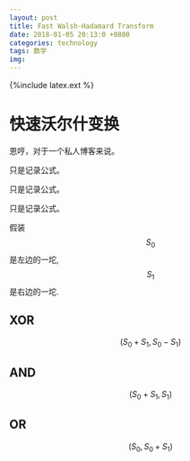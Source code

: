```yaml
---
layout: post
title: Fast Walsh-Hadamard Transform
date: 2018-01-05 20:13:0 +0800
categories: technology
tags: 数学
img: 
---
```


{%include latex.ext %}

# 快速沃尔什变换

恩哼，对于一个私人博客来说。

只是记录公式。

只是记录公式。

只是记录公式。

假装$$S_0$$是左边的一坨,$$S_1$$是右边的一坨.

## XOR

$$(S_0+S_1,S_0-S_1)$$

## AND

$$(S_0+S_1,S_1)$$

## OR

$$(S_0,S_0+S_1)$$
